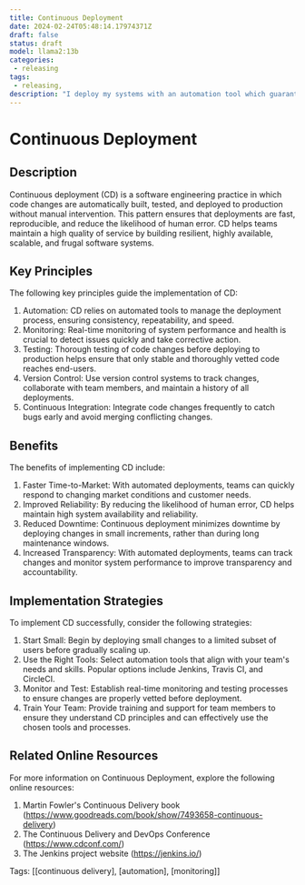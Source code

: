 ```yaml
---
title: Continuous Deployment
date: 2024-02-24T05:48:14.17974371Z
draft: false
status: draft
model: llama2:13b
categories: 
 - releasing
tags: 
 - releasing, 
description: "I deploy my systems with an automation tool which guarantees deployment is fast and reproducible​​​​​​​."
---
```



Continuous Deployment
======================

Description
-----------

Continuous deployment (CD) is a software engineering practice in which code changes are automatically built, tested, and deployed to production without manual intervention. This pattern ensures that deployments are fast, reproducible, and reduce the likelihood of human error. CD helps teams maintain a high quality of service by building resilient, highly available, scalable, and frugal software systems.

Key Principles
--------------

The following key principles guide the implementation of CD:

1. Automation: CD relies on automated tools to manage the deployment process, ensuring consistency, repeatability, and speed.
2. Monitoring: Real-time monitoring of system performance and health is crucial to detect issues quickly and take corrective action.
3. Testing: Thorough testing of code changes before deploying to production helps ensure that only stable and thoroughly vetted code reaches end-users.
4. Version Control: Use version control systems to track changes, collaborate with team members, and maintain a history of all deployments.
5. Continuous Integration: Integrate code changes frequently to catch bugs early and avoid merging conflicting changes.

Benefits
--------

The benefits of implementing CD include:

1. Faster Time-to-Market: With automated deployments, teams can quickly respond to changing market conditions and customer needs.
2. Improved Reliability: By reducing the likelihood of human error, CD helps maintain high system availability and reliability.
3. Reduced Downtime: Continuous deployment minimizes downtime by deploying changes in small increments, rather than during long maintenance windows.
4. Increased Transparency: With automated deployments, teams can track changes and monitor system performance to improve transparency and accountability.

Implementation Strategies
-------------------------

To implement CD successfully, consider the following strategies:

1. Start Small: Begin by deploying small changes to a limited subset of users before gradually scaling up.
2. Use the Right Tools: Select automation tools that align with your team's needs and skills. Popular options include Jenkins, Travis CI, and CircleCI.
3. Monitor and Test: Establish real-time monitoring and testing processes to ensure changes are properly vetted before deployment.
4. Train Your Team: Provide training and support for team members to ensure they understand CD principles and can effectively use the chosen tools and processes.

Related Online Resources
---------------------------

For more information on Continuous Deployment, explore the following online resources:

1. Martin Fowler's Continuous Delivery book (<https://www.goodreads.com/book/show/7493658-continuous-delivery>)
2. The Continuous Delivery and DevOps Conference (<https://www.cdconf.com/>)
3. The Jenkins project website (<https://jenkins.io/>)

Tags: [[continuous delivery], [automation], [monitoring]]